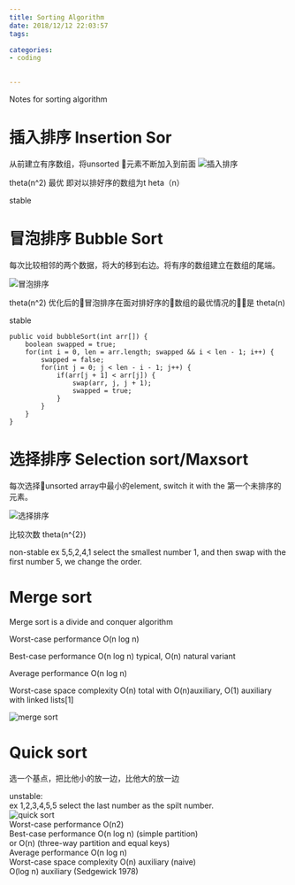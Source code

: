 ```yaml
---
title: Sorting Algorithm
date: 2018/12/12 22:03:57
tags:

categories:
- coding
  

---
```

Notes for sorting algorithm
<!--more-->
# 插入排序 Insertion Sor
从前建立有序数组，将unsorted 元素不断加入到前面
![插入排序](https://upload.wikimedia.org/wikipedia/commons/0/0f/Insertion-sort-example-300px.gif)

theta(n^2)
最优 即对以排好序的数组为t heta（n）

stable

# 冒泡排序 Bubble Sort
每次比较相邻的两个数据，将大的移到右边。将有序的数组建立在数组的尾端。

![冒泡排序](https://upload.wikimedia.org/wikipedia/commons/c/c8/Bubble-sort-example-300px.gif)

theta(n^2)
优化后的冒泡排序在面对排好序的数组的最优情况的是 theta(n)

stable
```
public void bubbleSort(int arr[]) {
    boolean swapped = true;
    for(int i = 0, len = arr.length; swapped && i < len - 1; i++) {
        swapped = false;
        for(int j = 0; j < len - i - 1; j++) {
            if(arr[j + 1] < arr[j]) {
                swap(arr, j, j + 1);
                swapped = true;
            }
        }
    }
}
```
# 选择排序 Selection sort/Maxsort
每次选择unsorted array中最小的element, switch it with the 第一个未排序的元素。

![选择排序](https://upload.wikimedia.org/wikipedia/commons/9/94/Selection-Sort-Animation.gif)

比较次数
theta(n^{2})

non-stable ex 5,5,2,4,1 select the smallest number 1, and then swap with the first number 5, we change the order.


# Merge sort
Merge sort is a divide and conquer algorithm 

Worst-case performance	O(n log n)  

Best-case performance	O(n log n) typical, O(n) natural variant  

Average performance	O(n log n)  

Worst-case space complexity	О(n) total with O(n)auxiliary, O(1) auxiliary with linked lists[1]  

![merge sort](https://upload.wikimedia.org/wikipedia/commons/c/cc/Merge-sort-example-300px.gif)

# Quick sort
选一个基点，把比他小的放一边，比他大的放一边

unstable:  
    ex 1,2,3,4,5,5 select the last number as the spilt number.  
![quick sort](https://upload.wikimedia.org/wikipedia/commons/6/6a/Sorting_quicksort_anim.gif)  
Worst-case performance	O(n2)  
Best-case performance	O(n log n) (simple partition)  
or O(n) (three-way partition and equal keys)  
Average performance	O(n log n)  
Worst-case space complexity	O(n) auxiliary (naive)  
O(log n) auxiliary (Sedgewick 1978)  